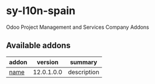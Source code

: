 # sy-l10n-spain
Odoo Project Management and Services Company Addons

[//]: # (addons)

Available addons
----------------
addon | version | summary
--- | --- | ---
[name](name/) | 12.0.1.0.0 | description

[//]: # (end addons)
